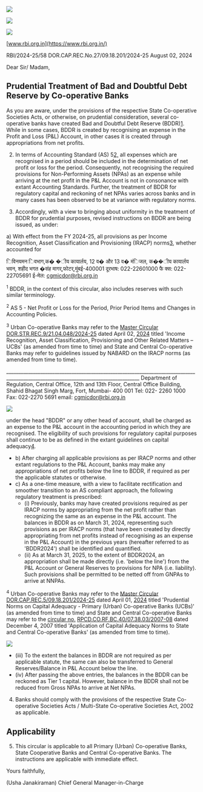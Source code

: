 ![](_page_0_Picture_0.jpeg)

![](_page_0_Picture_1.jpeg)

![](_page_0_Picture_2.jpeg)

[www.rbi.org.in](https://www.rbi.org.in/)

RBI/2024-25/58 DOR.CAP.REC.No.27/09.18.201/2024-25 August 02, 2024

Dear Sir/ Madam,

## **Prudential Treatment of Bad and Doubtful Debt Reserve by Co-operative Banks**

As you are aware, under the provisions of the respective State Co-operative Societies Acts, or otherwise, on prudential consideration, several co-operative banks have created Bad and Doubtful Debt Reserve (BDDR)[1](#page-0-0). While in some cases, BDDR is created by recognising an expense in the Profit and Loss (P&L) Account, in other cases it is created through appropriations from net profits.

2. In terms of Accounting Standard (AS) 5[2,](#page-0-1) all expenses which are recognised in a period should be included in the determination of net profit or loss for the period. Consequently, not recognising the required provisions for Non-Performing Assets (NPAs) as an expense while arriving at the net profit in the P&L Account is not in consonance with extant Accounting Standards. Further, the treatment of BDDR for regulatory capital and reckoning of net NPAs varies across banks and in many cases has been observed to be at variance with regulatory norms.

3. Accordingly, with a view to bringing about uniformity in the treatment of BDDR for prudential purposes, revised instructions on BDDR are being issued, as under:

a) With effect from the FY 2024-25, all provisions as per Income Recognition, Asset Classification and Provisioning (IRACP) norms[3](#page-0-2), whether accounted for

िविनयमन िवभाग,क� �ीय कायार्लय, 12 व� और 13 व� मंिजल, क��ीय कायार्लय भवन, शहीद भगत �संह मागर्,फोटर्,मुंबई-400001 दूरभाष: 022-22601000 फै क्स: 022-22705691 ई-मेल: cgmicdor@rbi.org.in

 <sup>1</sup> BDDR, in the context of this circular, also includes reserves with such similar terminology.

<span id="page-0-1"></span><span id="page-0-0"></span><sup>2</sup> AS 5 - Net Profit or Loss for the Period, Prior Period Items and Changes in Accounting Policies.

<span id="page-0-2"></span><sup>3</sup> Urban Co-operative Banks may refer to the [Master Circular DOR.STR.REC.9/21.04.048/2024-25](https://www.rbi.org.in/Scripts/BS_ViewMasCirculardetails.aspx?id=12658) dated April 02, [2024](https://www.rbi.org.in/Scripts/BS_ViewMasCirculardetails.aspx?id=12658) titled 'Income Recognition, Asset Classification, Provisioning and Other Related Matters – UCBs' (as amended from time to time) and State and Central Co-operative Banks may refer to guidelines issued by NABARD on the IRACP norms (as amended from time to time).

\_\_\_\_\_\_\_\_\_\_\_\_\_\_\_\_\_\_\_\_\_\_\_\_\_\_\_\_\_\_\_\_\_\_\_\_\_\_\_\_\_\_\_\_\_\_\_\_\_\_\_\_\_\_\_\_\_\_\_\_\_\_\_\_\_\_\_\_\_\_\_\_\_\_\_\_\_\_\_\_\_\_\_\_\_\_\_\_\_\_\_\_\_\_\_\_\_\_\_\_\_\_\_\_\_\_\_\_\_\_\_\_\_\_\_\_\_\_\_\_\_\_\_\_\_\_\_\_\_\_\_\_\_ Department of Regulation, Central Office, 12th and 13th Floor, Central Office Building, Shahid Bhagat Singh Marg, Fort, Mumbai- 400 001 Tel: 022- 2260 1000 Fax: 022-2270 5691 email: cgmicdor@rbi.org.in

![](_page_1_Picture_0.jpeg)

under the head "BDDR" or any other head of account, shall be charged as an expense to the P&L account in the accounting period in which they are recognised. The eligibility of such provisions for regulatory capital purposes shall continue to be as defined in the extant guidelines on capital adequacy[4](#page-1-0).

- b) After charging all applicable provisions as per IRACP norms and other extant regulations to the P&L Account, banks may make any appropriations of net profits below the line to BDDR, if required as per the applicable statutes or otherwise.
- c) As a one-time measure, with a view to facilitate rectification and smoother transition to an AS compliant approach, the following regulatory treatment is prescribed:
	- (i) Previously, banks may have created provisions required as per IRACP norms by appropriating from the net profit rather than recognizing the same as an expense in the P&L account. The balances in BDDR as on March 31, 2024, representing such provisions as per IRACP norms (that have been created by directly appropriating from net profits instead of recognising as an expense in the P&L Account) in the previous years (hereafter referred to as 'BDDR2024') shall be identified and quantified.
	- (ii) As at March 31, 2025, to the extent of BDDR2024, an appropriation shall be made directly (i.e. 'below the line') from the P&L Account or General Reserves to provisions for NPA (i.e. liability). Such provisions shall be permitted to be netted off from GNPAs to arrive at NNPAs.

<span id="page-1-0"></span> <sup>4</sup> Urban Co-operative Banks may refer to the [Master Circular DOR.CAP.REC.5/09.18.201/2024-25](https://www.rbi.org.in/Scripts/BS_ViewMasCirculardetails.aspx?id=12654) dated April 01, [2024](https://www.rbi.org.in/Scripts/BS_ViewMasCirculardetails.aspx?id=12654) titled 'Prudential Norms on Capital Adequacy - Primary (Urban) Co-operative Banks (UCBs)' (as amended from time to time) and State and Central Co-operative Banks may refer to the [circular no.](https://www.rbi.org.in/Scripts/NotificationUser.aspx?Id=3966&Mode=0)  [RPCD.CO.RF.BC.40/07.38.03/2007-08](https://www.rbi.org.in/Scripts/NotificationUser.aspx?Id=3966&Mode=0) dated December 4, 2007 titled 'Application of Capital Adequacy Norms to State and Central Co-operative Banks' (as amended from time to time).

![](_page_2_Picture_0.jpeg)

- (iii) To the extent the balances in BDDR are not required as per applicable statute, the same can also be transferred to General Reserves/Balance in P&L Account below the line.
- (iv) After passing the above entries, the balances in the BDDR can be reckoned as Tier 1 capital. However, balance in the BDDR shall not be reduced from Gross NPAs to arrive at Net NPAs.

4. Banks should comply with the provisions of the respective State Co-operative Societies Acts / Multi-State Co-operative Societies Act, 2002 as applicable.

## **Applicability**

5. This circular is applicable to all Primary (Urban) Co-operative Banks, State Cooperative Banks and Central Co-operative Banks. The instructions are applicable with immediate effect.

Yours faithfully,

(Usha Janakiraman) Chief General Manager-in-Charge